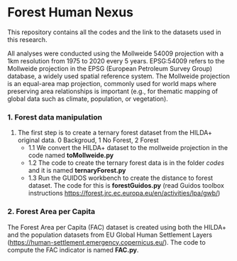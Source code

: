 # Forest Human Nexus

This repository contains all the codes and the link to the datasets used in this research.

All analyses were conducted using the Mollweide 54009 projection with a 1km resolution from 1975 to 2020 every 5 years. EPSG:54009 refers to the Mollweide projection in the EPSG (European Petroleum Survey Group) database, a widely used spatial reference system. The Mollweide projection is an equal-area map projection, commonly used for world maps where preserving area relationships is important (e.g., for thematic mapping of global data such as climate, population, or vegetation). 

### 1. Forest data manipulation
1. The first step is to create a ternary forest dataset from the HILDA+ original data. 0 Backgroud, 1 No Forest, 2 Forest
    - 1.1 We convert the HILDA+ dataset to the mollweide projection in the code named **toMollweide.py**
    - 1.2 The code to create the ternary forest data is in the folder *codes* and it is named **ternaryForest.py**
    - 1.3 Run the GUIDOS workbench to create the distance to forest dataset. The code for this is **forestGuidos.py** (read Guidos toolbox instructions https://forest.jrc.ec.europa.eu/en/activities/lpa/gwb/)

### 2. Forest Area per Capita
The Forest Area per Capita (FAC) dataset is created using both the HILDA+ and the population datasets from EU Global Human Settlement Layers (https://human-settlement.emergency.copernicus.eu/). The code to compute the FAC indicator is named **FAC.py**.
